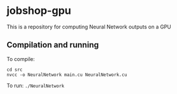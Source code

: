 # jobshop-gpu

This is a repository for computing Neural Network outputs on a GPU

## Compilation and running

To compile:
```
cd src
nvcc -o NeuralNetwork main.cu NeuralNetwork.cu
```

To run:
`./NeuralNetwork`